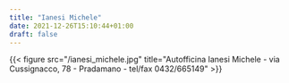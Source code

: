 ```yaml
---
title: "Ianesi Michele"
date: 2021-12-26T15:10:44+01:00
draft: false
---
```


{{< figure src="/ianesi_michele.jpg" title="Autofficina Ianesi Michele - via Cussignacco, 78 - Pradamano - tel/fax 0432/665149" >}}
